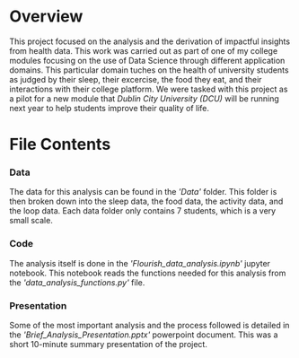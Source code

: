 # Overview
This project focused on the analysis and the derivation of impactful insights from health data.
This work was carried out as part of one of my college modules focusing on the use of Data Science through different application domains.
This particular domain tuches on the health of university students as judged by their sleep, their excercise, the food they eat, and their interactions with their college platform.
We were tasked with this project as a pilot for a new module that *Dublin City University (DCU)* will be running next year to help students improve their quality of life.

# File Contents

### Data
The data for this analysis can be found in the *'Data'* folder.
This folder is then broken down into the sleep data, the food data, the activity data, and the loop data.
Each data folder only contains 7 students, which is a very small scale.

### Code
The analysis itself is done in the *'Flourish_data_analysis.ipynb'* jupyter notebook.
This notebook reads the functions needed for this analysis from the *'data_analysis_functions.py'* file.

### Presentation
Some of the most important analysis and the process followed is detailed in the *'Brief_Analysis_Presentation.pptx'* powerpoint document.
This was a short 10-minute summary presentation of the project.

